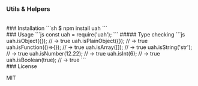 ### Utils & Helpers
<br />
### Installation
```sh
$ npm install uah
```
<br />
### Usage
```js
const uah = require('uah');
```
##### Type checking
```js
uah.isObject({}); 		// -> true
uah.isPlainObject({}); 	// -> true
uah.isFunction(()=>{});	// -> true
uah.isArray([]); 		// -> true
uah.isString('str'); 	// -> true
uah.isNumber(12.22); 	// -> true
uah.isInt(6); 			// -> true
uah.isBoolean(true); 	// -> true
```
<br />
### License

MIT
